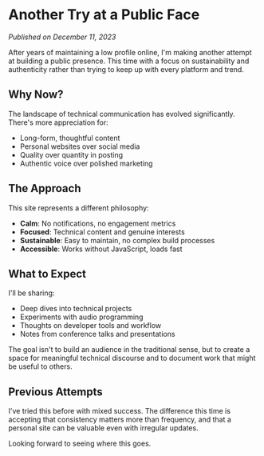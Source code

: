 # Another Try at a Public Face

*Published on December 11, 2023*

After years of maintaining a low profile online, I'm making another attempt at building a public presence. This time with a focus on sustainability and authenticity rather than trying to keep up with every platform and trend.

## Why Now?

The landscape of technical communication has evolved significantly. There's more appreciation for:
- Long-form, thoughtful content
- Personal websites over social media
- Quality over quantity in posting
- Authentic voice over polished marketing

## The Approach

This site represents a different philosophy:
- **Calm**: No notifications, no engagement metrics
- **Focused**: Technical content and genuine interests
- **Sustainable**: Easy to maintain, no complex build processes
- **Accessible**: Works without JavaScript, loads fast

## What to Expect

I'll be sharing:
- Deep dives into technical projects
- Experiments with audio programming
- Thoughts on developer tools and workflow
- Notes from conference talks and presentations

The goal isn't to build an audience in the traditional sense, but to create a space for meaningful technical discourse and to document work that might be useful to others.

## Previous Attempts

I've tried this before with mixed success. The difference this time is accepting that consistency matters more than frequency, and that a personal site can be valuable even with irregular updates.

Looking forward to seeing where this goes.
